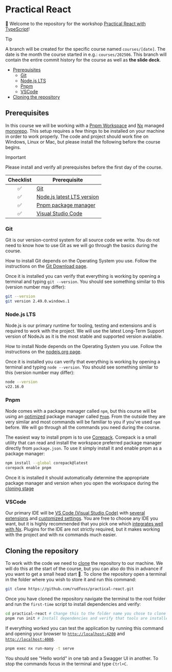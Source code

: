 <h1>Practical React</h1>

👋 Welcome to the repository for the workshop [Practical React with TypeScript](https://www.bouvet.no/kurs/kategorier/utvikling-for-web-og-mobil/workshop-praktisk-react-med-typescript)!

> [!TIP]
> A branch will be created for the specific course named `courses/[date]`. The date is the month the course started in e.g.: `courses/202506`. This branch will contain the entire commit history for the course as well as **the slide deck**.

- [Prerequisites](#prerequisites)
	- [Git](#git)
	- [Node.js LTS](#nodejs-lts)
	- [Pnpm](#pnpm)
	- [VSCode](#vscode)
- [Cloning the repository](#cloning-the-repository)

## Prerequisites

In this course we will be working with a [Pnpm Workspace](https://pnpm.io/workspaces) and [Nx](https://nx.dev/) managed [monorepo](https://monorepo.tools/). This setup requires a few things to be installed on your machine in order to work properly. The code and project should work fine on Windows, Linux or Mac, but please install the following before the course begins.

> [!IMPORTANT]
> Please install and verify all prerequisites before the first day of the course.

| Checklist | Prerequisite                              |
| :-------: | ----------------------------------------- |
|     ✅     | [Git](#git)                               |
|     ✅     | [Node.js latest LTS version](#nodejs-lts) |
|     ✅     | [Pnpm package manager](#pnpm)             |
|     ✅     | [Visual Studio Code](#vscode)             |


### Git

Git is our version-control system for all source code we write. You do not need to know how to use Git as we will go through the basics during the course.

How to install Git depends on the Operating System you use. Follow the instructions on the [Git Download page](https://git-scm.com/downloads).

Once it is installed you can verify that everything is working by opening a terminal and typing `git --version`. You should see something similar to this (version number may differ):

```bash
git --version
git version 2.49.0.windows.1
```

### Node.js LTS

Node.js is our primary runtime for tooling, testing and extensions and is required to work with the project. We will use the latest Long-Term Support version of NodeJs as it is the most stable and supported version available.

How to install Node depends on the Operating System you use. Follow the instructions on the [nodejs.org page](https://nodejs.org/en).

Once it is installed you can verify that everything is working by opening a terminal and typing `node --version`. You should see something similar to this (version number may differ):

```bash
node --version
v22.16.0
```

### Pnpm

Node comes with a package manager called `npm`, but this course will be using an [optimized](https://pnpm.io/motivation) package manager called [`Pnpm`](https://pnpm.io). From the outside they are very similar and most commands will be familiar to you if you've used `npm` before. We will go through all the commands you need during the course.

The easiest way to install pnpm is to use [Corepack](https://pnpm.io/installation#using-corepack). Corepack is a small utility that can read and install the workspace preferred package manager directly from `package.json`. To use it simply install it and enable pnpm as a package manager:

```bash
npm install --global corepack@latest
corepack enable pnpm
```

Once it is installed it should automatically determine the appropriate package manager and version when you open the workspace during the [cloning stage](#cloning-the-repository)

### VSCode

Our primary IDE will be [VS Code (Visual Studio Code)](https://code.visualstudio.com) with [several extensions](https://github.com/rudfoss/practical-react-with-typescript/blob/v2025/.vscode/extensions.json) and [customized settings](https://github.com/rudfoss/practical-react-with-typescript/blob/v2025/.vscode/settings.json). You are free to choose any IDE you want, but it is highly recommended that you pick one which [integrates well with Nx](https://nx.dev/core-features/integrate-with-editors). Plugins for the IDE are not strictly required, but it makes working with the project and with nx commands much easier.

## Cloning the repository

To work with the code we need to [clone](https://git-scm.com/docs/git-clone) the repository to our machine. We will do this at the start of the course, but you can also do this in advance if you want to get a small head start 🚀. To clone the repository open a terminal in the folder where you wish to store it and run this command:

```bash
git clone https://github.com/rudfoss/practical-react.git
```

Once you have cloned the repository navigate the terminal to the root folder and run the `first-time` script to install dependencies and verify:

```bash
cd practical-react # Change this to the folder name you chose to clone into
pnpm run init # Install dependencies and verify that tools are installed
```

If everything worked you can test the application by running this command and opening your browser to [`http://localhost:4200`](http://localhost:4200) and [`http://localhost:4000`](http://localhost:4000).

```bash
pnpm exec nx run-many -t serve
```

You should see "Hello world" in one tab and a Swagger UI in another. To stop the commands focus in the terminal and type `Ctrl+C`.
